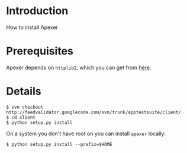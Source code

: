 # Introduction #

How to install Apexer

# Prerequisites #

Apexer depends on `httplib2`, which you can get from [here](http://code.google.com/p/httplib2/).

# Details #

```
$ svn checkout http://feedvalidator.googlecode.com/svn/trunk/apptestsuite/client/
$ cd client
$ python setup.py install
```

On a system you don't have root on you can install `apexer` locally:

```
$ python setup.py install --prefix=$HOME
```